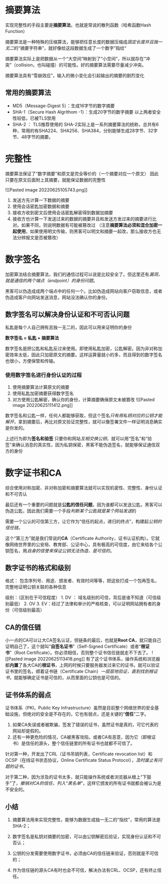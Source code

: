 
# 摘要算法
实现完整性的手段主要是**摘要算法**，也就是常说的散列函数（哈希函数Hash Function）

摘要算法是一种特殊的压缩算法，能够把任意长度的数据压缩成*固定长度并且独一无二*的“摘要字符串”，就好像给这段数据生成了一个数字”指纹“

摘要算法实际上是把数据从一个“大空间”映射到了“小空间”，所以就存在“冲突”（collision，也叫碰撞）的可能性。好的摘要算法需要尽量减少冲突。

摘要算法具有“雪崩效应”，输入的微小变化会引起输出的摘要的剧烈变化

## 常用的摘要算法
- MD5（Message-Digest 5）：生成16字节的数字摘要
- SHA-1（Secure Hash Algrithom -1）：生成20字节的数字摘要
以上两者安全性较低，已被TLS禁用
- SHA-2 ： TLS推荐使用的
	SHA-2实际上是一系列摘要算法的统称，总共有6种，常用的有SHA224、SHA256、SHA384，分别能够生成28字节、32字节、48字节的摘要。

# 完整性
摘要算法保证了“数字摘要”和原文是完全等价的（一个摘要对应一个原文）
因此只要在原文后面附上其摘要，就能保证数据的完整性

![[Pasted image 20220625105743.png]]
1. 发送方先计算一下数据的摘要
2. 使用会话密匙加密数据和摘要
3. 接收方收到密文后使用会话密匙解密得到数据加摘要
4. 接收方也计算一下发送过来的数据的摘要并且和发送方发过来的摘要进行比对。如果不同，则说明数据有可能被篡改过
（注意**摘要算法必须和混合加密一起使用**，如果使用明文传输，则黑客可以明文和摘要一起改，那么接收方也无法分辨报文是否被篡改）


# 数字签名
加密算法结合摘要算法，我们的通信过程可以说是比较安全了。但这里还有*漏洞，就是通信的两个端点（endpoint）的身份问题*。

黑客可以伪造成成两个端点中的任何一个。比如伪造成网站向客户窃取信息，或者伪造成客户向网站发送消息，网站没法确认你的身份。

## 数字签名可以解决身份认证和不可否认问题
私匙是每个人自己拥有且独一无二的，因此可以用来证明你的身份

**数字签名 = 私匙 + 摘要算法**

数字签名是把公匙和私匙反过来使用。即使用私匙加密，公匙解密。因为非对称加密效率太低，因此只加密原文的摘要。这样运算量就小的多，而且得到的数字签名也很小，方便保管和传输。

### 使用数字签名进行身份认证的过程
1. 使用摘要算法计算原文的摘要
2. 使用私匙加密摘要获得数字签名
3. 对方使用公匙解密，确认你的身份，计算摘要确保原文未被篡改
![[Pasted image 20220625111412.png]]

数字签名和公匙一样，任何人都能够获取，但这个签名*只有用私钥对应的公钥才能解开*，拿到摘要后，再比对原文验证完整性，就可以像签署文件一样证明消息确实是你发的。

上述行为即为**签名和验签**
只要你和网站*互相交换公钥*，就可以用“签名”和“验签”来确认消息的真实性，因为私钥保密，黑客不能伪造签名，就能够保证通信双方的身份

# 数字证书和CA
综合使用对称加密、非对称加密和摘要算法就可以实现机密性、完整性、身份认证和不可否认

最后还有一个重要的问题就是**公匙的信任问题**，因为谁都可以发送公匙，黑客可以伪造公匙，因此我们需要一个手段*判断某个公匙就是某个网站发送*的

需要一个公认的可信第三方，让它作为“信任的起点，递归的终点”，构建起*公钥的信任链。*

这个“第三方”就是我们常说的**CA**（Certificate Authority，证书认证机构）。它就像网络世界里的公安局、教育部、公证中心，具有极高的可信度，由它来给各个公钥签名，用*自身的信誉来保证公钥无法伪造，是可信的*。

## 数字证书的格式和级别
格式：
	包含序列号、用途、颁发者、有效时间等等，把这些打成一个包再签名，完整地证明公钥关联的各种信息

级别：（区别在于可信程度）
	1. DV ： 域名级别的可信，背后是谁不知道（可信级别最低）
	2. OV
	3. EV：经过了法律和审计的严格核查，可以证明网站拥有者的身份（可信级别最高）


## CA的信任链
小一点的CA可以让大CA签名认证，但链条的最后，也就是**Root CA**，就只能自己证明自己了，这个就叫“**自签名证书**”（Self-Signed Certificate）或者“**根证书**”（Root Certificate）。你必须相信，否则整个证书信任链就走不下去了。
![[Pasted image 20220625113418.png]]
有了这个证书体系，操作系统和浏览器都**内置**了各大CA的**根证书**，上网的时候只要服务器发过来它的证书，就可以验证证书里的签名，顺着证书链（Certificate Chain）*一层层地验证，直到找到根证书*，就能够确定证书是可信的，从而里面的公钥也是可信的。

## 证书体系的弱点
证书体系（PKI，Public Key Infrastructure）虽然是目前整个网络世界的安全基础设施，但绝对的安全是不存在的，它也有弱点，还是关键的“**信任**”二字。

1. 如果CA失误或者被欺骗，签发了错误的证书，虽然证书是真的，可它代表的网站却是假的。
2. 还有一种更危险的情况，CA被黑客攻陷，或者CA有恶意，因为它（即根证书）是信任的源头，整个信任链里的所有证书也就都不可信了。

针对第一种，开发出了CRL（证书吊销列表，Certificate revocation list）和OCSP（在线证书状态协议，Online Certificate Status Protocol），*及时废止有问题的证书。*

对于第二种，因为涉及的证书太多，就只能操作系统或者浏览器从根上“下狠手”了，*撤销对CA的信任，列入“黑名单*”，这样它颁发的所有证书就都会被认为是不安全的。

## 小结

1.  摘要算法用来实现完整性，能够为数据生成独一无二的“指纹”，常用的算法是SHA-2；
    
2.  数字签名是私钥对摘要的加密，可以由公钥解密后验证，实现身份认证和不可否认；
    
3.  公钥的分发需要使用数字证书，必须由CA的信任链来验证，否则就是不可信的；
    
4.  作为信任链的源头CA有时也会不可信，解决办法有CRL、OCSP，还有终止信任。